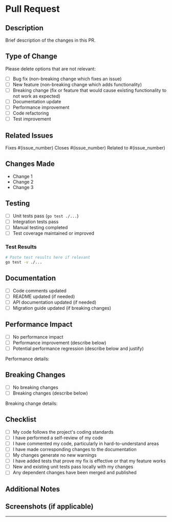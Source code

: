# Pull Request

## Description
Brief description of the changes in this PR.

## Type of Change
Please delete options that are not relevant:

- [ ] Bug fix (non-breaking change which fixes an issue)
- [ ] New feature (non-breaking change which adds functionality)
- [ ] Breaking change (fix or feature that would cause existing functionality to not work as expected)
- [ ] Documentation update
- [ ] Performance improvement
- [ ] Code refactoring
- [ ] Test improvement

## Related Issues
Fixes #(issue_number)
Closes #(issue_number)
Related to #(issue_number)

## Changes Made
- Change 1
- Change 2
- Change 3

## Testing
- [ ] Unit tests pass (`go test ./...`)
- [ ] Integration tests pass
- [ ] Manual testing completed
- [ ] Test coverage maintained or improved

### Test Results
```bash
# Paste test results here if relevant
go test -v ./...
```

## Documentation
- [ ] Code comments updated
- [ ] README updated (if needed)
- [ ] API documentation updated (if needed)
- [ ] Migration guide updated (if breaking changes)

## Performance Impact
- [ ] No performance impact
- [ ] Performance improvement (describe below)
- [ ] Potential performance regression (describe below and justify)

Performance details:
<!-- Describe any performance impact, benchmarks, etc. -->

## Breaking Changes
- [ ] No breaking changes
- [ ] Breaking changes (describe below)

Breaking change details:
<!-- If there are breaking changes, describe them and provide migration instructions -->

## Checklist
- [ ] My code follows the project's coding standards
- [ ] I have performed a self-review of my code
- [ ] I have commented my code, particularly in hard-to-understand areas
- [ ] I have made corresponding changes to the documentation
- [ ] My changes generate no new warnings
- [ ] I have added tests that prove my fix is effective or that my feature works
- [ ] New and existing unit tests pass locally with my changes
- [ ] Any dependent changes have been merged and published

## Additional Notes
<!-- Any additional information, concerns, or notes for reviewers -->

## Screenshots (if applicable)
<!-- Add screenshots to help explain your changes -->

---
<!-- 
Before submitting:
1. Make sure your branch is up to date with main
2. Run all tests locally
3. Check that CI passes
4. Request review from appropriate team members
-->
